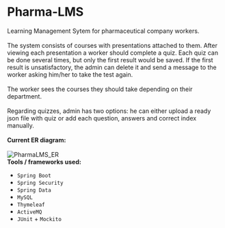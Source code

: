 # Pharma-LMS
Learning Management Sytem for pharmaceutical company workers. <br>
<br>
The system consists of courses with presentations attached to them. After viewing each presentation a worker should complete a quiz. Each quiz can be done several times, but only the first result would be saved. If the first result is unsatisfactory, the admin can delete it and send a message to the worker asking him/her to take the test again. <br>
<br>
The worker sees the courses they should take depending on their department. <br>
<br>
Regarding quizzes, admin has two options: he can either upload a ready json file with quiz or add each question, answers and correct index manually. <br>
<br>
<b>Current ER diagram:</b> <br>
<br>
![PharmaLMS_ER](https://user-images.githubusercontent.com/84616968/132888106-4d9f3735-b022-400b-b6de-0120d14cd2ce.png)
<br>
<b>Tools / frameworks used:</b> <br>
- `Spring Boot`
- `Spring Security`
- `Spring Data`
- `MySQL`
- `Thymeleaf`
- `ActiveMQ`
- `JUnit` + `Mockito`
